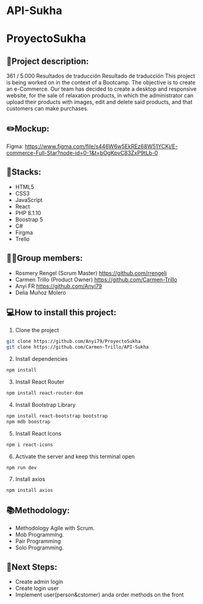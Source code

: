 # API-Sukha

# ProyectoSukha

## 📝Project description:

361 / 5.000
Resultados de traducción
Resultado de traducción
This project is being worked on in the context of a Bootcamp. The objective is to create an e-Commerce. Our team has decided to create a desktop and responsive website, for the sale of relaxation products, in which the administrator can upload their products with images, edit and delete said products, and that customers can make purchases.

## ✏️Mockup:

Figma: https://www.figma.com/file/s446W6w5EkREz68W51YCKj/E-commerce-Full-Star?node-id=0-1&t=bOgKpvC83ZxP9tLb-0


## 🔧Stacks:
<ul>
<li>HTML5</li>
<li>CSS3</li>
<li>JavaScript</li>
<li>React</li>
<li>PHP 8.1.10</li>
<li>Boostrap 5</li>
<li>C#</li>
<li>Firgma</li>
<li>Trello</li>
</ul>


## 👩‍💻Group members:
+ Rosmery Rengel (Scrum Master) https://github.com/rrengelj
+ Carmen Trillo (Product Owner) https://github.com/Carmen-Trillo
+ Anyi FR https://github.com/Anyi79
+ Delia Muñoz Molero 


## 💻How to install this project:

1. Clone the project
```bash
git clone https://github.com/Anyi79/ProyectoSukha
git clone https://github.com/Carmen-Trillo/API-Sukha
```

2. Install dependencies
```bash
npm install
```

3. Install React Router
```bash
npm install react-router-dom
```   

4. Install Bootstrap Library
```bash
npm install react-bootstrap bootstrap
npm mdb boostrap
```

5. Install React Icons
```bash
npm i react-icons
```

6. Activate the server and keep this terminal open
```bash
npm run dev
```   
7. Install axios
```bash
npm install axios
``` 


## 📚Methodology:

- Methodology Agile with Scrum.
- Mob Programming.
- Pair Programming
- Solo Programming.

## 🧪Next Steps:
- Create admin login
- Create login user
- Implement user(person&cstomer) anda order methods on the front
